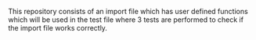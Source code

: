 This repository consists of an import file which has user defined functions which will be used in the test file where 3 tests are performed to check if the import file works correctly.
